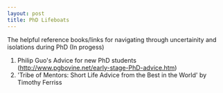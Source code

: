 ```yaml
---
layout: post
title: PhD Lifeboats
---
```


The helpful reference books/links for navigating through uncertainity and isolations during PhD (In progess) 

1. Philip Guo's Advice for new PhD students  (http://www.pgbovine.net/early-stage-PhD-advice.htm)
2. 'Tribe of Mentors: Short Life Advice from the Best in the World' by Timothy Ferriss
